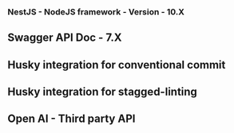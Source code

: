### NestJS - NodeJS framework - Version - 10.X

## Swagger API Doc - 7.X

## Husky integration for conventional commit

## Husky integration for stagged-linting

## Open AI - Third party API
